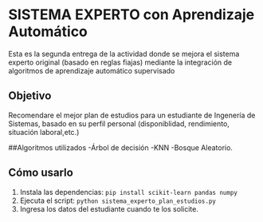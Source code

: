 # SISTEMA EXPERTO con Aprendizaje Automático
Esta es la segunda entrega de la actividad donde se mejora el sistema experto original (basado en reglas fiajas) mediante la integración de algoritmos de aprendizaje automático supervisado

## Objetivo
Recomendare el mejor plan de estudios para un estudiante de Ingenería de Sistemas, basado en su perfil personal (disponiblidad, rendimiento, situación laboral,etc.)

##Algoritmos utilizados
-Árbol de decisión
-KNN
-Bosque Aleatorio.

## Cómo usarlo
1. Instala las dependencias: `pip install scikit-learn pandas numpy`
2. Ejecuta el script: `python sistema_experto_plan_estudios.py`
3. Ingresa los datos del estudiante cuando te los solicite.
